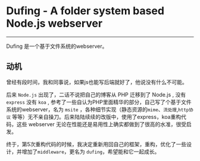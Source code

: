 # Dufing - A folder system based Node.js webserver

----

Dufing 是一个基于文件系统的webserver。


## 动机

曾经有段时间，我和同事说，如果js也能写后端就好了，他说没有什么不可能。

后来 `Node.js` 出现了，二话不说把自己的博客从 PHP 迁移到了 Node.js , 没有 `express` 没有 `koa` , 参考了一些自认为PHP里面精华的部分，自己写了个基于文件系统的webserver，名为 `msite` ，各种细节实现（静态资源的`mime`、`流处理`,`http协议` 等等）无不亲自操刀。后来陆陆续续的改版中，使用了express，koa重构代码，这些 webserver 无论在性能还是易用性上确实都做到了很高的水准，很受启发。

终于，第5次重构代码的时候，我决定重新用回自己的框架，重构，优化了一些设计，并增加了`middleware`，更名为 `dufing`，希望能和它一起成长。
